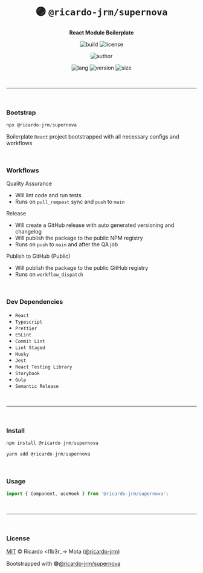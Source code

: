 <div align="center">

# 🟣 `@ricardo-jrm/supernova`

<b>React Module Boilerplate</b>

![build](https://img.shields.io/github/workflow/status/ricardo-jrm/supernova/Continuous%20Integration?style=for-the-badge)
![license](https://img.shields.io/github/license/ricardo-jrm/supernova?style=for-the-badge)

![author](<https://img.shields.io/badge/Author-Ricardo%20%3Cl1b3r__--%3E%20Mota%20(%40ricardo--jrm)-orange?style=for-the-badge>)

![lang](https://img.shields.io/github/languages/top/ricardo-jrm/supernova?style=for-the-badge)
![version](https://img.shields.io/npm/v/@ricardo-jrm/supernova?style=for-the-badge)
![size](https://img.shields.io/bundlephobia/min/@ricardo-jrm/supernova?style=for-the-badge)

</div>

<br />

---

<br />

### <b>Bootstrap</b>

```ts
npx @ricardo-jrm/supernova
```

Boilerplate `React` project bootstrapped with all necessary configs and workflows

<br />

### <b>Workflows</b>

Quality Assurance

- Will lint code and run tests
- Runs on `pull_request` sync and `push` to `main`

Release

- Will create a GitHub release with auto generated versioning and changelog
- Will publish the package to the public NPM registry
- Runs on `push` to `main` and after the QA job

Publish to GitHub (Public)

- Will publish the package to the public GitHub registry
- Runs on `workflow_dispatch`

<br />

### <b>Dev Dependencies</b>

- `React`
- `Typescript`
- `Prettier`
- `ESLint`
- `Commit Lint`
- `Lint Staged`
- `Husky`
- `Jest`
- `React Testing Library`
- `Storybook`
- `Gulp`
- `Semantic Release`

<br />

---

<br />

### <b>Install</b>

```ts
npm install @ricardo-jrm/supernova

yarn add @ricardo-jrm/supernova
```

<br />

### <b>Usage</b>

```ts
import { Component, useHook } from '@ricardo-jrm/supernova';
```

<br />

---

<br />

### <b>License</b>

[MIT](https://github.com/ricardo-jrm/supernova/blob/main/LICENSE) © Ricardo <l1b3r\_-> Mota ([@ricardo-jrm](https://github.com/ricardo-jrm))

Bootstrapped with 🟣[@ricardo-jrm/supernova](https://github.com/ricardo-jrm/supernova)

<br />

